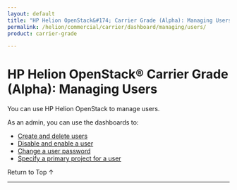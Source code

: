 ```yaml
---
layout: default
title: "HP Helion OpenStack&#174; Carrier Grade (Alpha): Managing Users"
permalink: /helion/commercial/carrier/dashboard/managing/users/
product: carrier-grade

---
```

<!--UNDER REVISION-->

<script>

function PageRefresh {
onLoad="window.refresh"
}

PageRefresh();

</script>

<!--
<p style="font-size: small;"> <a href="/helion/commercial/carrier/ga1/install/">&#9664; PREV</a> | <a href="/helion/commercial/carrier/ga1/install-overview/">&#9650; UP</a> | <a href="/helion/commercial/carrier/ga1/">NEXT &#9654;</a></p> 
-->

# HP Helion OpenStack&#174; Carrier Grade (Alpha): Managing Users

You can use HP Helion OpenStack to manage users.

As an admin, you can use the dashboards to:

* [Create and delete users](/helion/commercial/carrier/dashboard/managing/users/create/)
* [Disable and enable a user](/helion/commercial/carrier/dashboard/managing/users/enable/)
* [Change a user password](/helion/commercial/carrier/dashboard/managing/users/password/)
* [Specify a primary project for a user](/helion/commercial/carrier/dashboard/managing/projects/primary/)

<a href="#top" style="padding:14px 0px 14px 0px; text-decoration: none;"> Return to Top &#8593; </a>


----
